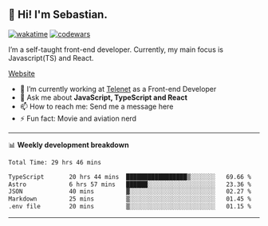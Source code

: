 ## 👋 Hi! I'm Sebastian.

[![wakatime](https://wakatime.com/badge/user/df0036c6-328a-4a39-be9b-e49417ed22a1.svg)](https://wakatime.com/@df0036c6-328a-4a39-be9b-e49417ed22a1)
[![codewars](https://www.codewars.com/users/sebavuye/badges/small)](https://www.codewars.com/users/sebavuye)

I’m a self-taught front-end developer. Currently, my main focus is Javascript(TS) and React.

[Website](https://sebastianvuye.be)

- 🔭 I’m currently working at [Telenet](https://telenet.be/) as a Front-end Developer
- 💬 Ask me about **JavaScript, TypeScript and React**
- 📫 How to reach me: Send me a message here
- ⚡ Fun fact: Movie and aviation nerd

-------

📊 **Weekly development breakdown**

<!--START_SECTION:waka-->

```txt
Total Time: 29 hrs 46 mins

TypeScript       20 hrs 44 mins  █████████████████▒░░░░░░░   69.66 %
Astro            6 hrs 57 mins   ██████░░░░░░░░░░░░░░░░░░░   23.36 %
JSON             40 mins         ▓░░░░░░░░░░░░░░░░░░░░░░░░   02.27 %
Markdown         25 mins         ▒░░░░░░░░░░░░░░░░░░░░░░░░   01.45 %
.env file        20 mins         ▒░░░░░░░░░░░░░░░░░░░░░░░░   01.15 %
```

<!--END_SECTION:waka-->
-------
